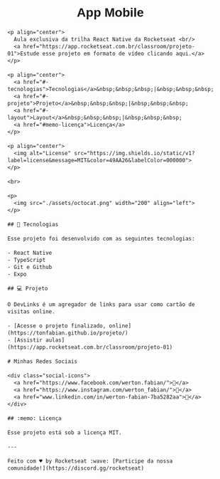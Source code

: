 <!DOCTYPE html>
<html lang="pt-BR">
<head>
  <meta charset="UTF-8">
  <meta name="viewport" content="width=device-width, initial-scale=1.0">
  <title>App Mobile</title>
  <style>
    body {
      font-family: Arial, sans-serif;
      margin: 0;
      padding: 0;
    }
    .container {
      max-width: 800px;
      margin: 0 auto;
      padding: 20px;
    }
    .social-icons {
      display: flex;
      justify-content: flex-end;
      margin-top: 20px;
    }
    .social-icons a {
      margin-left: 10px;
      text-decoration: none;
    }
    .social-icons a:hover {
      transform: scale(1.2);
      transition: transform 0.3s ease;
    }
  </style>
</head>
<body>
  <div class="container">
    <h1 align="center">App Mobile</h1>

    <p align="center">
      Aula exclusiva da trilha React Native da Rocketseat <br/>
      <a href="https://app.rocketseat.com.br/classroom/projeto-01">Estude esse projeto em formato de vídeo clicando aqui.</a>
    </p>

    <p align="center">
      <a href="#-tecnologias">Tecnologias</a>&nbsp;&nbsp;&nbsp;|&nbsp;&nbsp;&nbsp;
      <a href="#-projeto">Projeto</a>&nbsp;&nbsp;&nbsp;|&nbsp;&nbsp;&nbsp;
      <a href="#-layout">Layout</a>&nbsp;&nbsp;&nbsp;|&nbsp;&nbsp;&nbsp;
      <a href="#memo-licença">Licença</a>
    </p>

    <p align="center">
      <img alt="License" src="https://img.shields.io/static/v1?label=license&message=MIT&color=49AA26&labelColor=000000">
    </p>

    <br>

    <p>
      <img src="./assets/octocat.png" width="200" align="left">
    </p>

    ## 🚀 Tecnologias

    Esse projeto foi desenvolvido com as seguintes tecnologias:

    - React Native
    - TypeScript
    - Git e Github
    - Expo

    ## 💻 Projeto

    O DevLinks é um agregador de links para usar como cartão de visitas online.

    - [Acesse o projeto finalizado, online](https://tonfabian.github.io/projeto/)
    - [Assistir aulas](https://app.rocketseat.com.br/classroom/projeto-01)

    # Minhas Redes Sociais

    <div class="social-icons">
      <a href="https://www.facebook.com/werton.fabian/">📘</a>
      <a href="https://www.instagram.com/werton_fabian/">📸</a>
      <a href="www.linkedin.com/in/werton-fabian-7ba5282aa">🔗</a>
    </div>

    ## :memo: Licença

    Esse projeto está sob a licença MIT.

    ---

    Feito com ♥ by Rocketseat :wave: [Participe da nossa comunidade!](https://discord.gg/rocketseat)
  </div>
</body>
</html>
